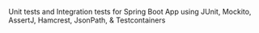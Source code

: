 Unit tests and Integration tests for Spring Boot App using JUnit, Mockito, AssertJ, Hamcrest, JsonPath, & Testcontainers